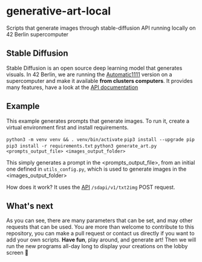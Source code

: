 # generative-art-local
Scripts that generate images through stable-diffusion API running locally on 42 Berlin supercomputer

## Stable Diffusion

Stable Diffusion is an open source deep learning model that generates visuals.
In 42 Berlin, we are running the [Automatic1111](https://github.com/AUTOMATIC1111/stable-diffusion-webui#readme) version on a supercomputer and make it available **from clusters computers**.
It provides many features, have a look at the [API documentation](http://10.11.250.225:7860/docs)

## Example

This example generates prompts that generate images.
To run it, create a virtual environment first and install requirements.

`python3 -m venv venv && . venv/bin/activate`
`pip3 install --upgrade pip`
`pip3 install -r requirements.txt`
`python3 generate_art.py <prompts_output_file> <images_output_folder>`

This simply generates a prompt in the <prompts_output_file>, from an initial one defined in `utils_config.py`, which is used to generate images in the <images_output_folder>

How does it work? It uses the [API](http://10.11.250.225:7860/docs) `/sdapi/v1/txt2img` POST request.

## What's next

As you can see, there are many parameters that can be set, and may other requests that can be used. You are more than welcome to contribute to this repository, you can make a pull request or contact us directly if you want to add your own scripts.
**Have fun**, play around, and generate art! 
Then we will run the new programs all-day long to display your creations on the lobby screen :rainbow: